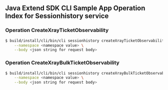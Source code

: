## Java Extend SDK CLI Sample App Operation Index for Sessionhistory service

### Operation CreateXrayTicketObservability

```sh
$ build/install/cli/bin/cli sessionhistory createXrayTicketObservability \
    --namespace <namespace value> \
    --body <json string for request body>
```

### Operation CreateXrayBulkTicketObservability

```sh
$ build/install/cli/bin/cli sessionhistory createXrayBulkTicketObservability \
    --namespace <namespace value> \
    --body <json string for request body>
```

